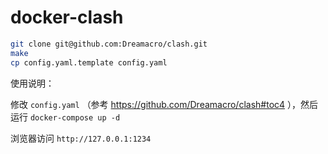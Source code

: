 # docker-clash


```bash
git clone git@github.com:Dreamacro/clash.git
make
cp config.yaml.template config.yaml
```


使用说明：

修改 `config.yaml` （参考 https://github.com/Dreamacro/clash#toc4 ），然后运行 `docker-compose up -d` 


浏览器访问 `http://127.0.0.1:1234`



